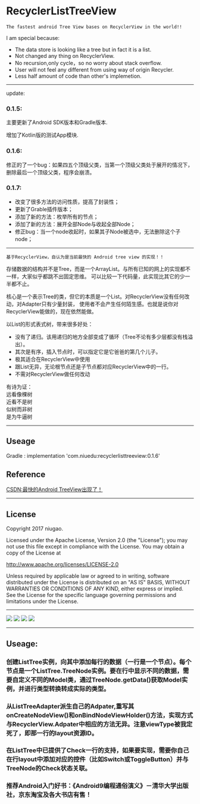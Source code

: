 # RecyclerListTreeView

`The fastest android Tree View bases on RecyclerView in the world!!`

I am special because:<br/>
* The data store is looking like a tree but in fact it is a list.<br/>
* Not changed any thing on RecyclerView.<br/>
* No recursion,only cycle，so no worry about stack overflow.<br/>
* User will not feel any different from using way of origin Recycler.<br/>
* Less half amount of code than other's implemetion.<br/>

---
update:
### 0.1.5:
主要更新了Android SDK版本和Gradle版本.

增加了Kotlin版的测试App模块.
### 0.1.6:
修正的了一个bug：如果四五个顶级父类，当第一个顶级父类处于展开的情况下，删除最后一个顶级父类，程序会崩溃。

### 0.1.7:
- 改变了很多方法的访问性质，提高了封装性；
- 更新了Grable插件版本；
- 添加了新的方法：枚举所有的节点；
- 添加了新的方法：展开全部Node与收起全部Node；
- 修正bug：当一个node收起时，如果其子Node被选中，无法删除这个子node；

---

`基于RecyclerView，自认为是当前最快的 Android tree view 的实现！！`

存储数据的结构并不是Tree，而是一个ArrayList。与所有已知的网上的实现都不一样，大家似乎都跳不出固定思维。
可以比较一下代码量，此实现比其它的少一半都不止。

核心是一个表示Tree的类，但它的本质是一个List。对RecyclerView没有任何改动，对Adapter只有少量封装，
使用者不会产生任何陌生感。也就是说你对RecyclerView能做的，现在依然能做。

以List的形式表式树，带来很多好处：<br/>
* 没有了递归。该用递归的地方全部变成了循环（Tree不论有多少层都没有栈溢出）。<br/>
* 其次是有序，插入节点时，可以指定它是它爸爸的第几个儿子。<br/>
* 极其适合在RecyclerView中使用<br/>
* 跟List无异，无论根节点还是子节点都对应RecyclerView中的一行。<br/>
* 不需对RecyclerView做任何改动<br/>

有诗为证：<br/>
远看像棵树<br/>
近看不是树<br/>
似树而非树<br/>
是为牛逼树<br/>

---

## Useage

Gradle : implementation 'com.niuedu:recyclerlisttreeview:0.1.6'

## Reference
[CSDN:最快的Android TreeView出现了！](http://blog.csdn.net/nkmnkm/article/details/78985540)

---

## License

   Copyright 2017 niugao.

Licensed under the Apache License, Version 2.0 (the "License");
you may not use this file except in compliance with the License.
You may obtain a copy of the License at

   http://www.apache.org/licenses/LICENSE-2.0

Unless required by applicable law or agreed to in writing, software
distributed under the License is distributed on an "AS IS" BASIS,
WITHOUT WARRANTIES OR CONDITIONS OF ANY KIND, either express or implied.
See the License for the specific language governing permissions and
limitations under the License.

---

![](https://github.com/niugao/RecyclerListTreeView/blob/master/snapshots/1.png)
![](https://github.com/niugao/RecyclerListTreeView/blob/master/snapshots/2.png)
![](https://github.com/niugao/RecyclerListTreeView/blob/master/snapshots/3.png)
![](https://github.com/niugao/RecyclerListTreeView/blob/master/snapshots/4.png)

---

## Useage:<br/>
### 创建ListTree实例，向其中添加每行的数据（一行是一个节点）。每个节点是一个ListTree.TreeNode实例。要在行中显示不同的数据，需要自定义不同的Model类，通过TreeNode.getData()获取Model实例，并进行类型转换转成实际的类型。
### 从ListTreeAdapter派生自己的Adpater,重写其onCreateNodeView()和onBindNodeViewHolder()方法，实现方式与RecyclerView.Adpater中相应的方法无异。注意viewType被我定死了，即那一行的layout资源ID。
### 在ListTree中已提供了Check一行的支持，如果要实现，需要你自己在行layout中添加对应的控件（比如Switch或ToggleButton）并与TreeNode的Check状态关联。
### 推荐Android入门好书：《Android9编程通俗演义》－清华大学出版社，京东淘宝及各大书店有售！



